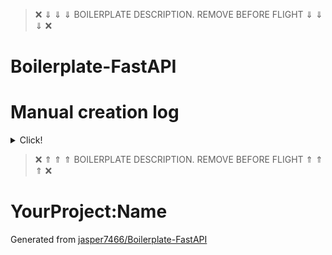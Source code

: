 > &#10060; &dArr; &dArr; &dArr; BOILERPLATE DESCRIPTION. REMOVE BEFORE FLIGHT &dArr; &dArr; &dArr; &#10060;

# Boilerplate-FastAPI

# Manual creation log

<details>
    <summary>Click!</summary>

### Менеджер пакетов Poetry

- Установка пакета `Poetry` (если не установлен)
  > pip install poetry
- Poetry. Локальная конфигурация: создавать venv в корне проекта
  > poetry config virtualenvs.in-project true --local
- Poetry. Инициализация
  > poetry init
- Poetry. Создание venv
  > poetry env use python3.9
- Poetry. Активация venv
  > poetry shell
  
</details>

> &#10060; &uArr; &uArr; &uArr; BOILERPLATE DESCRIPTION. REMOVE BEFORE FLIGHT &uArr; &uArr; &uArr; &#10060;

# YourProject:Name

Generated from [jasper7466/Boilerplate-FastAPI](https://github.com/jasper7466/Boilerplate-FastAPI)
